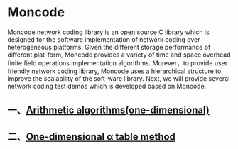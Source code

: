 # Moncode
Moncode network coding library is an open source C library which is designed for the software implementation of network coding over heterogeneous platforms. Given the different storage performance of different plat-form, Moncode provides a variety of time and space overhead finite field operations implementation algorithms. Morever，to provide user friendly network coding library, Moncode uses a hierarchical structure to improve the scalability of the soft-ware library. Next, we will provide several network coding test demos which is developed based on Moncode.

## 一、[Arithmetic algorithms(one-dimensional)](https://github.com/NJUPT-JunYin/Moncode/tree/master/Arithmetic%20algorithms)


## 二、[One-dimensional α table method](https://github.com/yinjun111060880/Moncode)
